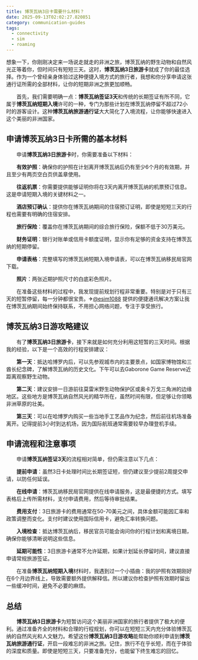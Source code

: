 ```yaml
---
title: 博茨瓦纳3日卡需要什么材料？
date: 2025-09-13T02:02:27.820851
category: communication-guides
tags:
  - connectivity
  - sim
  - roaming
---
```


想象一下，你刚刚决定来一场说走就走的非洲之旅，博茨瓦纳的野生动物和自然风光正等着你，但时间只有短短三天。这时，**博茨瓦纳3日旅游卡**就成了你的最佳选择。作为一个曾经亲身体验过这种便捷入境方式的旅行者，我想和你分享申请这张通行证所需的全部材料，让你的短期非洲之旅更加顺畅。

　　首先，我们需要明确一点：**博茨瓦纳签证3天**和传统的长期签证有所不同，它属于**博茨瓦纳短期入境**许可的一种，专门为那些计划在博茨瓦纳停留不超过72小时的游客设计。这种**博茨瓦纳旅游通行证**大大简化了入境流程，让你能够快速进入这个美丽的非洲国家。

## 申请博茨瓦纳3日卡所需的基本材料

　　申请**博茨瓦纳3日旅游卡**时，你需要准备以下材料：

　　**有效护照**：确保你的护照在计划离开博茨瓦纳后仍有至少6个月的有效期，并且至少有两页空白页供盖章使用。

　　**往返机票**：你需要提供能够证明你将在3天内离开博茨瓦纳的机票预订信息。这是申请短期入境的关键材料之一。

　　**酒店预订确认**：提供你在博茨瓦纳期间的住宿预订证明，即使是短短三天的行程也需要有明确的住宿安排。

　　**旅行保险**：覆盖你在博茨瓦纳期间的综合旅行保险，保额不低于30万美元。

　　**财务证明**：银行对账单或信用卡额度证明，显示你有足够的资金支持在博茨瓦纳的短期停留。

　　**申请表格**：完整填写的博茨瓦纳短期入境申请表，可以在博茨瓦纳移民局官网下载。

　　**照片**：两张近期护照尺寸的白底彩色照片。

　　在准备这些材料的过程中，我发现提前规划行程非常重要。特别是对于只有三天的短暂停留，每一分钟都很宝贵。✈[@esim1088](https://t.me/s/esim1088) 提供的便捷通讯解决方案让我在博茨瓦纳期间始终保持联系，不用担心网络问题，专注于享受旅行。

## 博茨瓦纳3日游攻略建议

　　有了**博茨瓦纳3日旅游卡**，接下来就是如何充分利用这短暂的三天时间。根据我的经验，以下是一个高效的行程安排建议：

　　**第一天**：抵达哈博罗内后，可以先参观城市内的主要景点，如国家博物馆和三酋长纪念碑，了解博茨瓦纳的历史文化。下午可以去Gaborone Game Reserve近距离观察野生动物。

　　**第二天**：建议安排一日游前往莫雷米野生动物保护区或奥卡万戈三角洲的边缘地区。这些地方是博茨瓦纳自然风光的精华所在，虽然时间有限，但足够让你领略非洲草原的壮美。

　　**第三天**：可以在哈博罗内购买一些当地手工艺品作为纪念，然后前往机场准备离开。记得提前3小时到达机场，因为国际航班通常需要较早办理登机手续。

## 申请流程和注意事项

　　申请**博茨瓦纳签证3天**的流程相对简单，但仍需注意以下几点：

　　**提前申请**：虽然3日卡处理时间比长期签证短，但仍建议至少提前2周提交申请，以防任何延误。

　　**在线申请**：博茨瓦纳移民局官网提供在线申请服务，这是最便捷的方式。填写表格后上传所需材料，支付申请费用，然后等待审批结果。

　　**费用支付**：3日旅游卡的费用通常在50-70美元之间，具体金额可能因汇率和政策调整而变化。支付时建议使用国际信用卡，避免汇率转换问题。

　　**入境检查**：抵达博茨瓦纳后，移民官员可能会询问你的行程计划和离境日期，确保你能够清晰说明这些信息。

　　**延期可能性**：3日旅游卡通常不允许延期，如果计划延长停留时间，建议直接申请常规旅游签证。

　　在准备**博茨瓦纳短期入境**材料时，我遇到过一个小插曲：我的护照有效期刚好在6个月边界线上，导致需要额外提供解释信。所以建议你检查护照有效期时留出一些缓冲时间，避免不必要的麻烦。

## 总结

　　**博茨瓦纳3日旅游卡**为短暂访问这个美丽非洲国家的旅行者提供了极大的便利。通过准备齐全的材料和合理的行程规划，你可以在短短三天内充分体验博茨瓦纳的自然风光和人文魅力。希望这份**博茨瓦纳3日游攻略**能帮助你顺利申请到**博茨瓦纳旅游通行证**，开启一段难忘的非洲之旅。记住，旅行不在乎长短，而在于体验的深度和质量。即使是短短三天，只要准备充分，也能留下终生难忘的回忆。